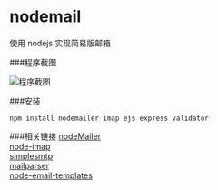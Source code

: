 nodemail
========

使用 nodejs 实现简易版邮箱



###程序截图

![程序截图](https://github.com/sdg-sysdev/nodemail/blob/master/demo/Snip20120831_2.png)



###安装

```
npm install nodemailer imap ejs express validator
```


###相关链接
[nodeMailer](https://github.com/andris9/Nodemailer)  
[node-imap](https://github.com/mscdex/node-imap)  
[simplesmtp](https://github.com/andris9/simplesmtp)  
[mailparser](https://github.com/andris9/mailparser)  
[node-email-templates](https://github.com/niftylettuce/node-email-templates)  
